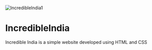 ![IncredibleIndia1](https://user-images.githubusercontent.com/72161057/115472050-00fd4080-a207-11eb-8f37-6f6419c1bc88.gif)

# IncredibleIndia
Incredible India is a simple website developed using HTML and CSS

